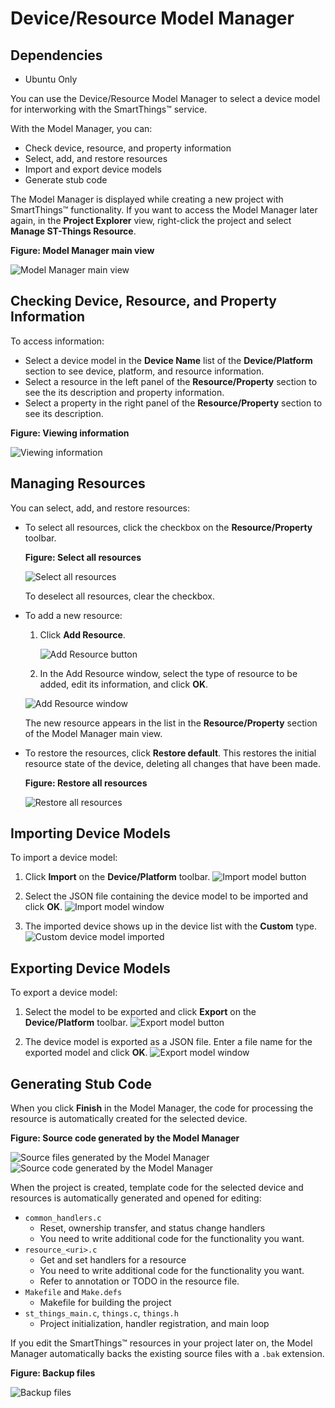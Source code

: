 # Device/Resource Model Manager

## Dependencies
- Ubuntu Only


You can use the Device/Resource Model Manager to select a device model for interworking with the SmartThings&trade; service.

With the Model Manager, you can:

* Check device, resource, and property information
* Select, add, and restore resources
* Import and export device models
* Generate stub code

The Model Manager is displayed while creating a new project with SmartThings&trade; functionality. If you want to access the Model Manager later again, in the **Project Explorer** view, right-click the project and select **Manage ST-Things Resource**.

**Figure: Model Manager main view**

![Model Manager main view](./media/rt_model_manager.png)

## Checking Device, Resource, and Property Information <a name="check-information"></a>

To access information:

* Select a device model in the **Device Name** list of the **Device/Platform** section to see device, platform, and resource information.
* Select a resource in the left panel of the **Resource/Property** section to see the its description and property information.
* Select a property in the right panel of the **Resource/Property** section to see its description.

**Figure: Viewing information**

![Viewing information](./media/rt_model_select_property.png)


## Managing Resources <a name="select-resources"></a>

You can select, add, and restore resources:

* To select all resources, click the checkbox on the **Resource/Property** toolbar.

  **Figure: Select all resources**

  ![Select all resources](./media/rt_model_select_all.png)

  To deselect all resources, clear the checkbox.

* To add a new resource:
  1. Click **Add Resource**.

	  ![Add Resource button](./media/rt_model_add_resource.png)

  2. In the Add Resource window, select the type of resource to be added, edit its information, and click **OK**.

    ![Add Resource window](./media/rt_model_add_resource_window.png)

    The new resource appears in the list in the **Resource/Property** section of the Model Manager main view.

* To restore the resources, click **Restore default**. This restores the initial resource state of the device, deleting all changes that have been made.

    **Figure: Restore all resources**

    ![Restore all resources](./media/rt_model_restore_resources.png)

## Importing Device Models<a name="import-device"></a>

To import a device model:

1. Click **Import** on the **Device/Platform** toolbar.
  ![Import model button](./media/rt_model_import_model.png)

2. Select the JSON file containing the device model to be imported and click **OK**.
	![Import model window](./media/rt_model_import_model_window.png)

3. The imported device shows up in the device list with the **Custom** type.
	![Custom device model imported](./media/rt_model_import_model_finished.png)

## Exporting Device Models<a name="export-device"></a>

To export a device model:

1. Select the model to be exported and click **Export** on the **Device/Platform** toolbar.
	![Export model button](./media/rt_model_export_model.png)

2. The device model is exported as a JSON file. Enter a file name for the exported model and click **OK**.
	![Export model window](./media/rt_model_export_model_window.png)


## Generating Stub Code<a name="stub-code"></a>

When you click **Finish** in the Model Manager, the code for processing the resource is automatically created for the selected device.

**Figure: Source code generated by the Model Manager**

![Source files generated by the Model Manager](./media/rt_model_code.png)
![Source code generated by the Model Manager](./media/rt_model_code_opened.png)

When the project is created, template code for the selected device and resources is automatically generated and opened for editing:
* `common_handlers.c`
	-  Reset, ownership transfer, and status change handlers
	- You need to write additional code for the functionality you want.
* `resource_<uri>.c`
	- Get and set handlers for a resource
	- You need to write additional code for the functionality you want.
	- Refer to annotation or TODO in the resource file.
* `Makefile` and `Make.defs`
	-  Makefile for building the project
* `st_things_main.c`, `things.c`, `things.h`
	-  Project initialization, handler registration, and main loop

If you edit the SmartThings&trade; resources in your project later on, the Model Manager automatically backs the existing source files with a `.bak` extension.

**Figure: Backup files**

![Backup files](./media/rt_model_manage_backups.png)
